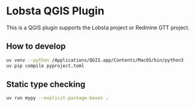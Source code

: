 # Lobsta QGIS Plugin

This is a QGIS plugin supports the Lobsta project or Redmine GTT project.

## How to develop

```bash
uv venv --python /Applications/QGIS.app/Contents/MacOS/bin/python3
uv pip compile pyproject.toml
```

## Static type checking

```bash
uv run mypy --explicit-package-bases .
```